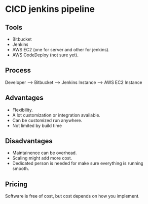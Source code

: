 # CICD jenkins pipeline

## Tools

* Bitbucket
* Jenkins
* AWS EC2 (one for server and other for jenkins).
* AWS CodeDeploy (not sure yet).

## Process

Developer --> Bitbucket --> Jenkins Instance --> AWS EC2 Instance

## Advantages

* Flexibility.
* A lot customization or integration available.
* Can be customized run anywhere.
* Not limited by build time

## Disadvantages

* Maintainence can be overhead.
* Scaling might add more cost.
* Dedicated person is needed for make sure everything is running smooth.

## Pricing

Software is free of cost, but cost depends on how you implement.
